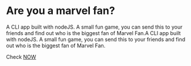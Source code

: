 # Are you a marvel fan?

A CLI app built with nodeJS. A small fun game, you can send this to your friends and find out who is the biggest fan of Marvel Fan.A CLI app built with nodeJS. A small fun game, you can send this to your friends and find out who is the biggest fan of Marvel Fan.

Check [NOW](https://replit.com/@PranjalSrivast1/markTwo?embed=1&output=1#index.js)
